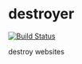 destroyer
=========

[![Build Status](https://travis-ci.org/farhanmannan/destroyer.png)](https://travis-ci.org/farhanmannan/destroyer)

destroy websites
